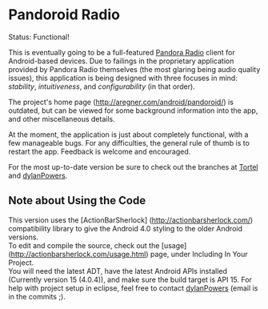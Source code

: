 Pandoroid Radio
===============
Status: Functional!

This is eventually going to be a full-featured [Pandora Radio](http://www.pandora.com/) client for Android-based devices.
Due to failings in the proprietary application provided by Pandora Radio themselves (the most glaring being audio quality issues),
this application is being designed with three focuses in mind: _stability_, _intuitiveness_, and _configurability_ (in that order).

The project's home page (http://aregner.com/android/pandoroid/) is outdated,
but can be viewed for some background information into the app, and other miscellaneous details.

At the moment, the application is just about completely functional, with a few manageable bugs.
For any difficulties, the general rule of thumb is to restart the app. Feedback is welcome and encouraged.

For the most up-to-date version be sure to check out the branches at
[Tortel](https://github.com/Tortel/pandoroid.git) and [dylanPowers](git@github.com:dylanPowers/pandoroid.git).

## Note about Using the Code
This version uses the [ActionBarSherlock] (http://actionbarsherlock.com/) compatibility library to give the Android 4.0 styling to the older Android versions.  
To edit and compile the source, check out the [usage] (http://actionbarsherlock.com/usage.html) page, under Including In Your Project.  
You will need the latest ADT, have the latest Android APIs installed (Currently version 15 (4.0.4)), and make sure the build target is API 15.
For help with project setup in eclipse, feel free to contact [dylanPowers](https://github.com/dylanPowers) (email is in the commits ;).
